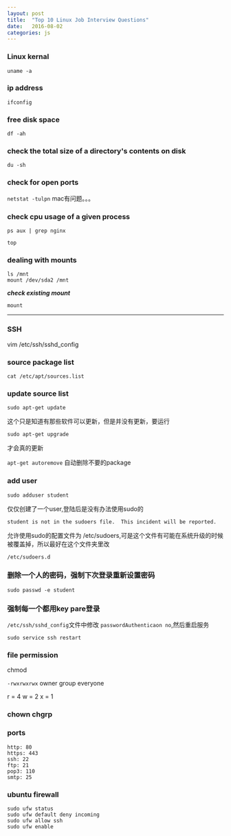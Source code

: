 ```yaml
---
layout: post
title:  "Top 10 Linux Job Interview Questions"
date:   2016-08-02
categories: js
---
```


### Linux kernal

`uname -a`

### ip address

`ifconfig`

### free disk space

`df -ah`

### check the total size of a directory's contents on disk

`du -sh`

### check for open ports

`netstat -tulpn` mac有问题。。。

### check cpu usage of a given process

`ps aux | grep nginx`

`top`

### dealing with mounts

```shell
ls /mnt
mount /dev/sda2 /mnt
```

***check existing mount***

`mount`

*****

### SSH

vim /etc/ssh/sshd_config

### source package list

`cat /etc/apt/sources.list`

### update source list

`sudo apt-get update`

这个只是知道有那些软件可以更新，但是并没有更新，要运行

`sudo apt-get upgrade` 

才会真的更新

`apt-get autoremove` 自动删除不要的package

### add user

`sudo adduser student`

仅仅创建了一个user,登陆后是没有办法使用sudo的

`student is not in the sudoers file.  This incident will be reported.`

允许使用sudo的配置文件为 /etc/sudoers,可是这个文件有可能在系统升级的时候被覆盖掉，所以最好在这个文件夹里改

`/etc/sudoers.d`

### 删除一个人的密码，强制下次登录重新设置密码

`sudo passwd -e student`

### 强制每一个都用key pare登录

`/etc/ssh/sshd_config`文件中修改 `passwordAuthenticaon no`,然后重启服务

`sudo service ssh restart`

### file permission

chmod

`-rwxrwxrwx` owner group everyone

r = 4
w = 2
x = 1

### chown chgrp

### ports

```shell
http: 80
https: 443
ssh: 22
ftp: 21
pop3: 110
smtp: 25
```

### ubuntu firewall

```shell
sudo ufw status
sudo ufw default deny incoming
sudo ufw allow ssh
sudo ufw enable
```











